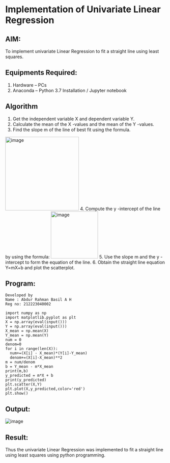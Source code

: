 # Implementation of Univariate Linear Regression
## AIM:
To implement univariate Linear Regression to fit a straight line using least squares.

## Equipments Required:
1. Hardware – PCs
2. Anaconda – Python 3.7 Installation / Jupyter notebook

## Algorithm
1. Get the independent variable X and dependent variable Y.
2. Calculate the mean of the X -values and the mean of the Y -values.
3. Find the slope m of the line of best fit using the formula. 
<img width="231" alt="image" src="https://user-images.githubusercontent.com/93026020/192078527-b3b5ee3e-992f-46c4-865b-3b7ce4ac54ad.png">
4. Compute the y -intercept of the line by using the formula:
<img width="148" alt="image" src="https://user-images.githubusercontent.com/93026020/192078545-79d70b90-7e9d-4b85-9f8b-9d7548a4c5a4.png">
5. Use the slope m and the y -intercept to form the equation of the line.
6. Obtain the straight line equation Y=mX+b and plot the scatterplot.

## Program:
```
Developed by
Name : Abdur Rahman Basil A H
Reg no: 212223040002
```
```
import numpy as np
import matplotlib.pyplot as plt
X = np.array(eval(input()))
Y = np.array(eval(input()))
X_mean = np.mean(X)
Y_mean = np.mean(Y)
num = 0
denom=0
for i in range(len(X)):
  num+=(X[i] - X_mean)*(Y[i]-Y_mean)
  denom+=(X[i]-X_mean)**2
m = num/denom
b = Y_mean - m*X_mean
print(m,b)
y_predicted = m*X + b
print(y_predicted)
plt.scatter(X,Y)
plt.plot(X,y_predicted,color='red')
plt.show()
```

## Output:
![image](https://github.com/arbasil05/Find-the-best-fit-line-using-Least-Squares-Method/assets/144218037/83c08f4e-65b2-4cc7-b1d5-b778dee55012)


## Result:
Thus the univariate Linear Regression was implemented to fit a straight line using least squares using python programming.
